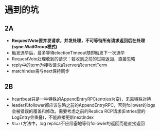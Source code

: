 # 遇到的坑
## 2A
- **RequestVote要并发请求，并发处理，不可等待所有请求返回后在处理(sync.WaitGroup模式)**
- 触发选举后，最多等待electionTimeout随即触发下一次选举
- RequestVote处理收到的请求：若收到之前的过期返回，直接忽略
- reply中的term为接收请求的server的currentTerm 
- matchIndex需与next保持同步
## 2B
- heartbeat只是一种特殊的AppendEntryRPC(entries为空)，无需特殊对待
- leader和follower都应该忽略之前的AppendEntryRPC，否则follower的logs会被错误的覆盖和修改。需要考虑之前的Replica RCP请求(Entries里的LogEntry会重叠)，不能直接更新nextIndex
- `Start`方法中，log replica不应阻塞地等待follower的返回而是直接返回